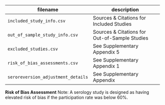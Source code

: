 | filename | description |
| --- | --- |
| `included_study_info.csv` | Sources & Citations for Included Studies |
| `out_of_sample_study_info.csv` | Sources & Citations for Out-of-Sample Studies |
| `excluded_studies.csv` |  See Supplementary Appendix 5 |
| `risk_of_bias_assessments.csv` | See Supplementary Appendix 1 |
| `seroreversion_adjustment_details` | See Supplementary Appendix |

**Risk of Bias Assessment**
Note: A serology study is designed as having elevated risk of bias if the participation rate was below 60%.
